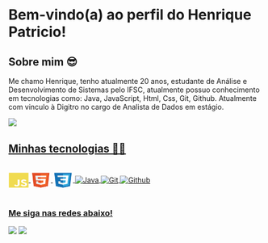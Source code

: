 # Bem-vindo(a) ao perfil do Henrique Patricio!

## Sobre mim 😎
<p>Me chamo Henrique, tenho atualmente 20 anos, estudante de Análise e Desenvolvimento de Sistemas pelo IFSC, atualmente possuo conhecimento em tecnologias como: Java, JavaScript, Html, Css, Git, Github. Atualmente com vinculo à Digitro no cargo de Analista de Dados em estágio.
</p>
 <div>
   <a href="https://github.com/vlghpp">
   <img height="180em" src="https://github-readme-stats.vercel.app/api/top-langs/?username=vlghpp&layout=compact&langs_count=6&theme=tokyonight"/>

</div>

 ## Minhas tecnologias 👨‍💻
<div style="display: inline_block"><br>
  <img align="center" alt="Js" height="30" width="40" src="https://raw.githubusercontent.com/devicons/devicon/master/icons/javascript/javascript-plain.svg">
  <img align="center" alt="HTML" height="30" width="40" src="https://raw.githubusercontent.com/devicons/devicon/master/icons/html5/html5-original.svg">
  <img align="center" alt="CSS" height="30" width="40" src="https://raw.githubusercontent.com/devicons/devicon/master/icons/css3/css3-original.svg">
  <img align="center" alt="Java" height="30" width="40" src="https://cdn.jsdelivr.net/gh/devicons/devicon/icons/java/java-original.svg">
  <img align="center" alt="Git" height="30" width="40" src="https://www.vectorlogo.zone/logos/git-scm/git-scm-icon.svg">
  <img align="center" alt="Github" height="30" width="40" src="https://www.vectorlogo.zone/logos/github/github-tile.svg">
 
</div>
 
 <br>

 ### Me siga nas redes abaixo!
<div> 
  <a href="https://instagram.com/vlghppp" target="_blank"><img src="https://img.shields.io/badge/-Instagram-%23E4405F?style=for-the-badge&logo=instagram&logoColor=white" target="_blank"></a>
  <a href="https://www.linkedin.com/in/henrique-patricio-2882b4269/" target="_blank"><img src="https://img.shields.io/badge/-LinkedIn-%230077B5?style=for-the-badge&logo=linkedin&logoColor=white" target="_blank"></a> 
 


</div>
